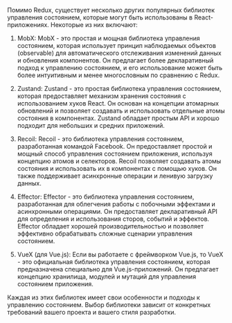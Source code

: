 Помимо Redux, существует несколько других популярных библиотек управления состоянием, которые могут быть использованы в React-приложениях. Некоторые из них включают:

1. MobX: MobX - это простая и мощная библиотека управления состоянием, которая использует принцип наблюдаемых объектов (observable) для автоматического отслеживания изменений данных и обновления компонентов. Он предлагает более декларативный подход к управлению состоянием, и его использование может быть более интуитивным и менее многословным по сравнению с Redux.

2. Zustand: Zustand - это простая библиотека управления состоянием, которая предоставляет механизм хранения состояния с использованием хуков React. Он основан на концепции атомарных обновлений и позволяет создавать и использовать отдельные атомы состояния в компонентах. Zustand обладает простым API и хорошо подходит для небольших и средних приложений.

3. Recoil: Recoil - это библиотека управления состоянием, разработанная командой Facebook. Он предоставляет простой и мощный способ управления состоянием приложения, используя концепцию атомов и селекторов. Recoil позволяет создавать атомы состояния и использовать их в компонентах с помощью хуков. Он также поддерживает асинхронные операции и ленивую загрузку данных.

4. Effector: Effector - это библиотека управления состоянием, разработанная для облегчения работы с побочными эффектами и асинхронными операциями. Он предоставляет декларативный API для определения и использования сторов, событий и эффектов. Effector обладает хорошей производительностью и позволяет эффективно обрабатывать сложные сценарии управления состоянием.

5. VueX (для Vue.js): Если вы работаете с фреймворком Vue.js, то VueX - это официальная библиотека управления состоянием, которая предназначена специально для Vue.js-приложений. Он предлагает концепцию хранилища, модулей и мутаций для управления состоянием приложения.

Каждая из этих библиотек имеет свои особенности и подходы к управлению состоянием. Выбор библиотеки зависит от конкретных требований вашего проекта и вашего стиля разработки.